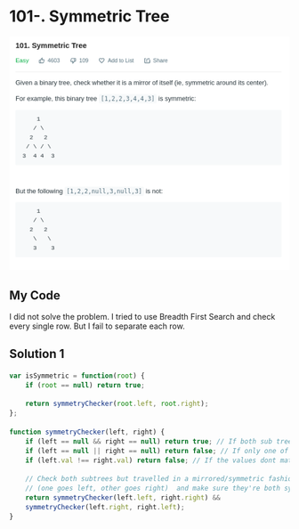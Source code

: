 # 101-. Symmetric Tree

![](.gitbook/assets/image%20%2821%29.png)

## My Code

I did not solve the problem. I tried to use Breadth First Search and check every single row. But I fail to separate each row.

## Solution 1

```javascript
var isSymmetric = function(root) {
    if (root == null) return true;
    
    return symmetryChecker(root.left, root.right);
};

function symmetryChecker(left, right) {
    if (left == null && right == null) return true; // If both sub trees are empty
    if (left == null || right == null) return false; // If only one of the sub trees are empty
    if (left.val !== right.val) return false; // If the values dont match up
    
	// Check both subtrees but travelled in a mirrored/symmetric fashion
	// (one goes left, other goes right)  and make sure they're both symmetric
    return symmetryChecker(left.left, right.right) &&
    symmetryChecker(left.right, right.left);
}
```


